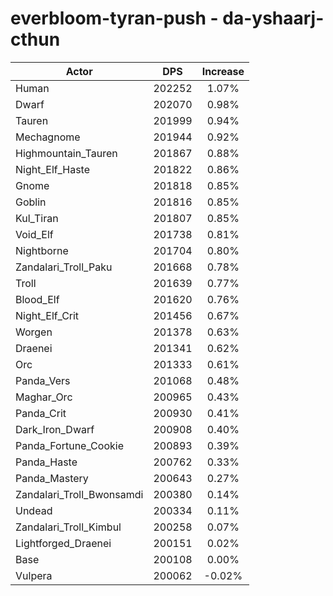 # everbloom-tyran-push - da-yshaarj-cthun
| Actor | DPS | Increase |
|---|:---:|:---:|
|Human|202252|1.07%|
|Dwarf|202070|0.98%|
|Tauren|201999|0.94%|
|Mechagnome|201944|0.92%|
|Highmountain_Tauren|201867|0.88%|
|Night_Elf_Haste|201822|0.86%|
|Gnome|201818|0.85%|
|Goblin|201816|0.85%|
|Kul_Tiran|201807|0.85%|
|Void_Elf|201738|0.81%|
|Nightborne|201704|0.80%|
|Zandalari_Troll_Paku|201668|0.78%|
|Troll|201639|0.77%|
|Blood_Elf|201620|0.76%|
|Night_Elf_Crit|201456|0.67%|
|Worgen|201378|0.63%|
|Draenei|201341|0.62%|
|Orc|201333|0.61%|
|Panda_Vers|201068|0.48%|
|Maghar_Orc|200965|0.43%|
|Panda_Crit|200930|0.41%|
|Dark_Iron_Dwarf|200908|0.40%|
|Panda_Fortune_Cookie|200893|0.39%|
|Panda_Haste|200762|0.33%|
|Panda_Mastery|200643|0.27%|
|Zandalari_Troll_Bwonsamdi|200380|0.14%|
|Undead|200334|0.11%|
|Zandalari_Troll_Kimbul|200258|0.07%|
|Lightforged_Draenei|200151|0.02%|
|Base|200108|0.00%|
|Vulpera|200062|-0.02%|

